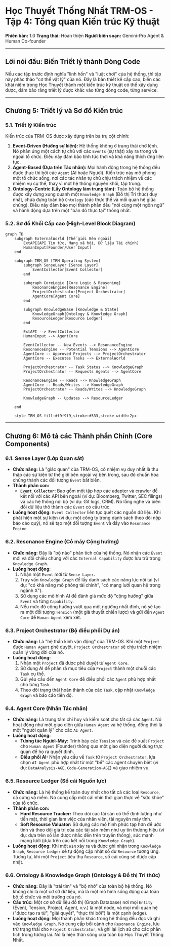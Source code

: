 # Học Thuyết Thống Nhất TRM-OS - Tập 4: Tổng quan Kiến trúc Kỹ thuật

**Phiên bản:** 1.0
**Trạng thái:** Hoàn thiện
**Người biên soạn:** Gemini-Pro Agent & Human Co-founder

---

## **Lời nói đầu: Biến Triết lý thành Dòng Code**

Nếu các tập trước định nghĩa "linh hồn" và "luật chơi" của hệ thống, thì tập này phác thảo "cơ thể vật lý" của nó. Đây là bản thiết kế cấp cao, biến các khái niệm trong Học Thuyết thành một kiến trúc kỹ thuật có thể xây dựng được, đảm bảo rằng triết lý được khắc vào từng dòng code, từng service.

---

## **Chương 5: Triết lý và Sơ đồ Kiến trúc**

### **5.1. Triết lý Kiến trúc**

Kiến trúc của TRM-OS được xây dựng trên ba trụ cột chính:

1.  **Event-Driven (Hướng sự kiện):** Hệ thống không ở trạng thái chờ lệnh. Nó phản ứng một cách tự chủ với các `Events` (sự thật) xảy ra trong và ngoài tổ chức. Điều này đảm bảo tính tức thời và khả năng thích ứng liên tục.
2.  **Agent-Based (Dựa trên Tác nhân):** Mọi hành động trong hệ thống đều được thực thi bởi các `Agent` (AI hoặc Người). Kiến trúc này mô phỏng một tổ chức sống, nơi các tác nhân tự chủ chịu trách nhiệm về các nhiệm vụ cụ thể, thay vì một hệ thống nguyên khối, tập trung.
3.  **Ontology-Centric (Lấy Ontology làm trung tâm):** Toàn bộ hệ thống được xây dựng xung quanh một `Knowledge Graph` (Đồ thị Tri thức) duy nhất, chứa đựng toàn bộ `Ontology` (các thực thể và mối quan hệ giữa chúng). Điều này đảm bảo mọi thành phần đều "nói cùng một ngôn ngữ" và hành động dựa trên một "bản đồ thực tại" thống nhất.

### **5.2. Sơ đồ Khối Cấp cao (High-Level Block Diagram)**

```mermaid
graph TD
    subgraph ExternalWorld [Thế giới Bên ngoài]
        ExtAPI[API Tin tức, Mạng xã hội, Dữ liệu Tài chính]
        HumanInput[Founder/User Input]
    end

    subgraph TRM_OS [TRM Operating System]
        subgraph SenseLayer [Sense Layer]
            EventCollector[Event Collector]
        end

        subgraph CoreLogic [Core Logic & Reasoning]
            ResonanceEngine[Resonance Engine]
            ProjectOrchestrator[Project Orchestrator]
            AgentCore[Agent Core]
        end

        subgraph KnowledgeBase [Knowledge & State]
            KnowledgeGraph[Ontology & Knowledge Graph]
            ResourceLedger[Resource Ledger]
        end

        ExtAPI --> EventCollector
        HumanInput --> AgentCore

        EventCollector -- New Events --> ResonanceEngine
        ResonanceEngine -- Potential Tensions --> AgentCore
        AgentCore -- Approved Projects --> ProjectOrchestrator
        AgentCore -- Executes Tasks --> ExternalWorld
        
        ProjectOrchestrator -- Task Status --> KnowledgeGraph
        ProjectOrchestrator -- Requests Agents --> AgentCore

        ResonanceEngine -- Reads --> KnowledgeGraph
        AgentCore -- Reads/Writes --> KnowledgeGraph
        ProjectOrchestrator -- Reads/Writes --> KnowledgeGraph

        KnowledgeGraph -- Updates --> ResourceLedger
        
    end

    style TRM_OS fill:#f9f9f9,stroke:#333,stroke-width:2px
```

---

## **Chương 6: Mô tả các Thành phần Chính (Core Components)**

### **6.1. Sense Layer (Lớp Quan sát)**
*   **Chức năng:** Là "giác quan" của TRM-OS, có nhiệm vụ duy nhất là thu thập các sự kiện từ thế giới bên ngoài và bên trong, sau đó chuẩn hóa chúng thành các đối tượng `Event` bất biến.
*   **Thành phần con:**
    *   **`Event Collector`:** Bao gồm một tập hợp các adapter và crawler để kết nối với các API bên ngoài (ví dụ: Bloomberg, Twitter, SEC filings) và các hệ thống nội bộ (ví dụ: Git logs, CRM). Nó lắng nghe và biến đổi dữ liệu thô thành các `Event` có cấu trúc.
*   **Luồng hoạt động:** `Event Collector` liên tục quét các nguồn dữ liệu. Khi phát hiện một sự kiện (ví dụ: một công ty trong danh sách theo dõi nộp báo cáo quý), nó sẽ tạo một đối tượng `Event` và đẩy vào `Resonance Engine`.

### **6.2. Resonance Engine (Cỗ máy Cộng hưởng)**
*   **Chức năng:** Đây là "bộ não" phân tích của hệ thống. Nó nhận các `Event` mới và đối chiếu chúng với các `Internal Capability` được lưu trữ trong `Knowledge Graph`.
*   **Luồng hoạt động:**
    1.  Nhận một `Event` mới từ `Sense Layer`.
    2.  Truy vấn `Knowledge Graph` để lấy danh sách các năng lực nội tại (ví dụ: "có khả năng mô phỏng tài chính", "có mạng lưới quan hệ trong ngành X").
    3.  Sử dụng các mô hình AI để đánh giá mức độ "cộng hưởng" giữa `Event` và từng `Capability`.
    4.  Nếu mức độ cộng hưởng vượt qua một ngưỡng nhất định, nó sẽ tạo ra một đối tượng `Tension` (một giả thuyết chiến lược) và gửi đến `Agent Core` để `Human Agent` xem xét.

### **6.3. Project Orchestrator (Bộ điều phối Dự án)**
*   **Chức năng:** Là "hệ thần kinh vận động" của TRM-OS. Khi một `Project` được `Human Agent` phê duyệt, `Project Orchestrator` sẽ chịu trách nhiệm quản lý vòng đời của nó.
*   **Luồng hoạt động:**
    1.  Nhận một `Project` đã được phê duyệt từ `Agent Core`.
    2.  Sử dụng AI để phân rã mục tiêu của `Project` thành một chuỗi các `Task` cụ thể.
    3.  Gửi yêu cầu đến `Agent Core` để điều phối các `Agent` phù hợp nhất cho từng `Task`.
    4.  Theo dõi trạng thái hoàn thành của các `Task`, cập nhật `Knowledge Graph` và báo cáo tiến độ.

### **6.4. Agent Core (Nhân Tác nhân)**
*   **Chức năng:** Là trung tâm chỉ huy và kiểm soát cho tất cả các `Agent`. Nó hoạt động như một giao diện giữa `Human Agent` và hệ thống, đồng thời là một "người quản lý" cho các `AI Agent`.
*   **Luồng hoạt động:**
    *   **Tương tác Người-Máy:** Trình bày các `Tension` và các đề xuất `Project` cho `Human Agent` (Founder) thông qua một giao diện người dùng trực quan để họ ra quyết định.
    *   **Điều phối AI:** Nhận yêu cầu về `Task` từ `Project Orchestrator`, lựa chọn `AI Agent` phù hợp nhất từ một "bể" các agent chuyên biệt (ví dụ: `DataAnalysis-AGE`, `Code-Generation-AGE`) và giao nhiệm vụ.

### **6.5. Resource Ledger (Sổ cái Nguồn lực)**
*   **Chức năng:** Là hệ thống kế toán duy nhất cho tất cả các loại `Resource`, cả cứng và mềm. Nó cung cấp một cái nhìn thời gian thực về "sức khỏe" của tổ chức.
*   **Thành phần con:**
    *   **Hard Resource Tracker:** Theo dõi các tài sản có thể định lượng như tiền mặt, thời gian làm việc của nhân viên, tài nguyên máy tính.
    *   **Soft Resource Valuator:** Sử dụng các mô hình phức tạp hơn để ước tính và theo dõi giá trị của các tài sản mềm như uy tín thương hiệu (ví dụ: dựa trên số lần được nhắc đến trên truyền thông), sức mạnh mạng lưới (dựa trên các kết nối trong `Knowledge Graph`).
*   **Luồng hoạt động:** Khi một `WIN` xảy ra và được ghi nhận trong `Knowledge Graph`, `Resource Ledger` sẽ tự động cập nhật số dư `Resource` tương ứng. Tương tự, khi một `Project` tiêu thụ `Resource`, sổ cái cũng sẽ được cập nhật.

### **6.6. Ontology & Knowledge Graph (Ontology & Đồ thị Tri thức)**
*   **Chức năng:** Đây là "trái tim" và "bộ nhớ" của toàn bộ hệ thống. Nó không chỉ là một cơ sở dữ liệu, mà là một mô hình sống động của toàn bộ tổ chức và môi trường của nó.
*   **Cấu trúc:** Một cơ sở dữ liệu đồ thị (Graph Database) nơi mọi `Entity` (Event, Tension, Project, Agent, v.v.) là một node, và mọi mối quan hệ ("được tạo ra từ", "giải quyết", "thực thi bởi") là một cạnh (edge).
*   **Luồng hoạt động:** Mọi thành phần khác trong hệ thống đều đọc và ghi vào `Knowledge Graph`. Nó cung cấp bối cảnh cho `Resonance Engine`, lưu trữ trạng thái cho `Project Orchestrator`, và ghi lại lịch sử cho các phân tích trong tương lai. Nó là hiện thân sống của toàn bộ Học Thuyết Thống Nhất. 